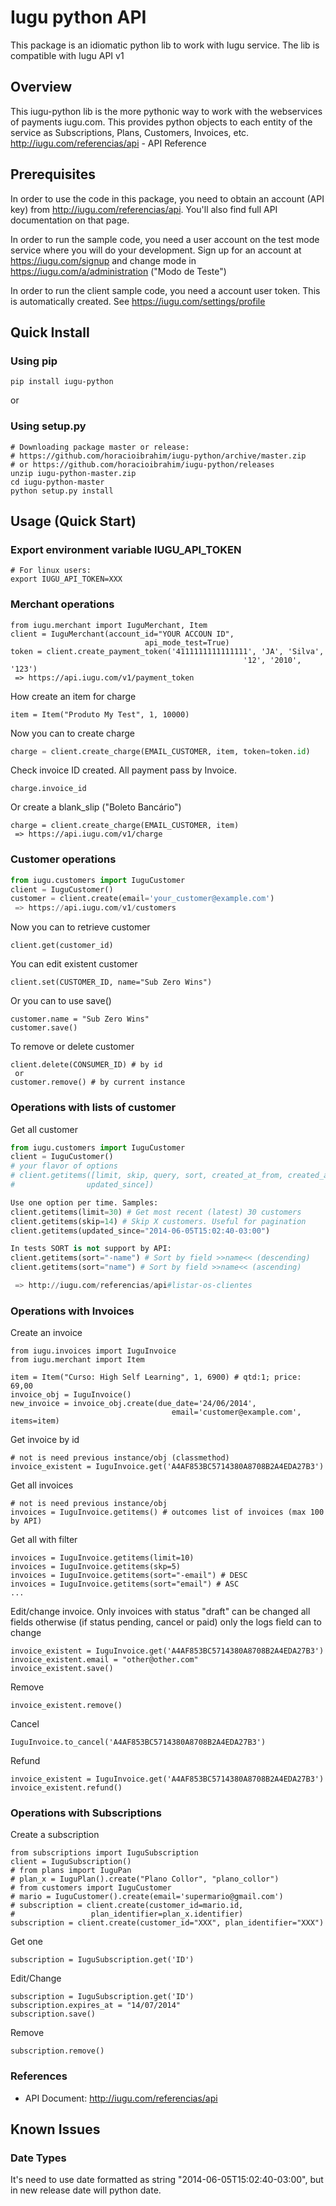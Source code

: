 Iugu python API
============================================

This package is an idiomatic python lib to work with Iugu service. The lib is compatible with
Iugu API v1

Overview
--------

This iugu-python lib is the more pythonic way to work with the webservices of payments iugu.com. This provides python objects to each entity of the service as Subscriptions, Plans, Customers, Invoices, etc. http://iugu.com/referencias/api - API Reference 

Prerequisites
-------------
In order to use the code in this package, you need to obtain an account
(API key) from http://iugu.com/referencias/api. You'll also find full API
documentation on that page.

In order to run the sample code, you need a user account on the test mode
service where you will do your development. Sign up for an account at
https://iugu.com/signup and change mode in https://iugu.com/a/administration
("Modo de Teste")

In order to run the client sample code, you need a account user token. This is
automatically created. See https://iugu.com/settings/profile

Quick Install
-----
### Using pip ###
```
pip install iugu-python
```
or
### Using setup.py ###
```
# Downloading package master or release:
# https://github.com/horacioibrahim/iugu-python/archive/master.zip
# or https://github.com/horacioibrahim/iugu-python/releases
unzip iugu-python-master.zip
cd iugu-python-master
python setup.py install
```

Usage (Quick Start)
-----
### Export environment variable IUGU_API_TOKEN ###
```
# For linux users:
export IUGU_API_TOKEN=XXX
```
### Merchant operations ###
```
from iugu.merchant import IuguMerchant, Item
client = IuguMerchant(account_id="YOUR ACCOUN ID",
                              api_mode_test=True)
token = client.create_payment_token('4111111111111111', 'JA', 'Silva',
                                                    '12', '2010', '123')
 => https://api.iugu.com/v1/payment_token
```
How create an item for charge
```
item = Item("Produto My Test", 1, 10000)
```
Now you can to create charge
```python
charge = client.create_charge(EMAIL_CUSTOMER, item, token=token.id)
```
Check invoice ID created. All payment pass by Invoice.
```
charge.invoice_id
```
Or create a blank_slip ("Boleto Bancário")
```
charge = client.create_charge(EMAIL_CUSTOMER, item)
 => https://api.iugu.com/v1/charge
```
### Customer operations ###
```python
from iugu.customers import IuguCustomer
client = IuguCustomer()
customer = client.create(email='your_customer@example.com')
 => https://api.iugu.com/v1/customers
```
Now you can to retrieve customer
```
client.get(customer_id)
```
You can edit existent customer
```
client.set(CUSTOMER_ID, name="Sub Zero Wins")
```
Or you can to use save()
```
customer.name = "Sub Zero Wins"
customer.save()
```
To remove or delete customer
```
client.delete(CONSUMER_ID) # by id
 or
customer.remove() # by current instance
```
### Operations with lists of customer ###
Get all customer
```python
from iugu.customers import IuguCustomer
client = IuguCustomer()
# your flavor of options
# client.getitems([limit, skip, query, sort, created_at_from, created_at_to,
#                updated_since])

Use one option per time. Samples:
client.getitems(limit=30) # Get most recent (latest) 30 customers
client.getitems(skip=14) # Skip X customers. Useful for pagination
client.getitems(updated_since="2014-06-05T15:02:40-03:00")

In tests SORT is not support by API:
client.getitems(sort="-name") # Sort by field >>name<< (descending)
client.getitems(sort="name") # Sort by field >>name<< (ascending)

 => http://iugu.com/referencias/api#listar-os-clientes
```
### Operations with Invoices ###
Create an invoice
```
from iugu.invoices import IuguInvoice
from iugu.merchant import Item

item = Item("Curso: High Self Learning", 1, 6900) # qtd:1; price: 69,00
invoice_obj = IuguInvoice()
new_invoice = invoice_obj.create(due_date='24/06/2014',
                                    email='customer@example.com', items=item)
```
Get invoice by id
```
# not is need previous instance/obj (classmethod)
invoice_existent = IuguInvoice.get('A4AF853BC5714380A8708B2A4EDA27B3')
```
Get all invoices
```
# not is need previous instance/obj
invoices = IuguInvoice.getitems() # outcomes list of invoices (max 100 by API)
```
Get all with filter
```
invoices = IuguInvoice.getitems(limit=10)
invoices = IuguInvoice.getitems(skp=5)
invoices = IuguInvoice.getitems(sort="-email") # DESC
invoices = IuguInvoice.getitems(sort="email") # ASC
...
```
Edit/change invoice. Only invoices with status "draft" can be changed all fields
otherwise (if status pending, cancel or paid) only the logs field can to change
```
invoice_existent = IuguInvoice.get('A4AF853BC5714380A8708B2A4EDA27B3')
invoice_existent.email = "other@other.com"
invoice_existent.save()
```
Remove
```
invoice_existent.remove()
```
Cancel
```
IuguInvoice.to_cancel('A4AF853BC5714380A8708B2A4EDA27B3')
```
Refund
```
invoice_existent = IuguInvoice.get('A4AF853BC5714380A8708B2A4EDA27B3')
invoice_existent.refund()
```
### Operations with Subscriptions ###
Create a subscription
```
from subscriptions import IuguSubscription
client = IuguSubscription()
# from plans import IuguPan
# plan_x = IuguPlan().create("Plano Collor", "plano_collor")
# from customers import IuguCustomer
# mario = IuguCustomer().create(email='supermario@gmail.com')
# subscription = client.create(customer_id=mario.id,
#                 plan_identifier=plan_x.identifier)
subscription = client.create(customer_id="XXX", plan_identifier="XXX")
```
Get one
```
subscription = IuguSubscription.get('ID')
```
Edit/Change
```
subscription = IuguSubscription.get('ID')
subscription.expires_at = "14/07/2014"
subscription.save()
```
Remove
```
subscription.remove()
```

### References ###
- API Document: http://iugu.com/referencias/api


Known Issues
------------
### Date Types ###
It's need to use date formatted as string "2014-06-05T15:02:40-03:00",
but in new release date will python date.
